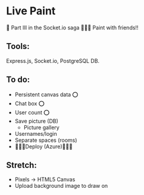 # Live Paint
🎨  Part III in the Socket.io saga 🌈🌻🍭 Paint with friends!!

## Tools:

Express.js, Socket.io, PostgreSQL DB.

## To do:

- Persistent canvas data :o:
- Chat box ⭕️
- User count ⭕️
- Save picture (DB)
  - Picture gallery
- Usernames/login
- Separate spaces (rooms)
- 🌱🌱🌱Deploy (Azure)🌱🌱🌱

## Stretch:

- Pixels -> HTML5 Canvas
- Upload background image to draw on
